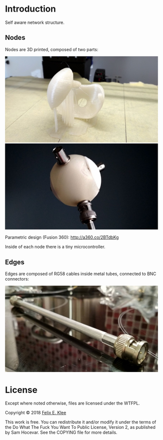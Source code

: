 Introduction
============

Self aware network structure.


Nodes
-----

Nodes are 3D printed, composed of two parts:

![Half of a node](half_node.jpg)
![Node](node.jpg)

Parametric design (Fusion 360): http://a360.co/2BTdbKg

Inside of each node there is a tiny microcontroller.


Edges
-----

Edges are composed of RG58 cables inside metal tubes, connected to BNC
connectors:

![Edge](edge.jpg)


License
=======

Except where noted otherwise, files are licensed under the WTFPL.

Copyright © 2018 [Felix E. Klee](felix.klee@inka.de)

This work is free. You can redistribute it and/or modify it under the terms of
the Do What The Fuck You Want To Public License, Version 2, as published by Sam
Hocevar. See the COPYING file for more details.
